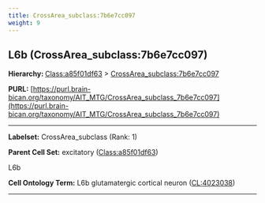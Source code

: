 ```yaml
---
title: CrossArea_subclass:7b6e7cc097
weight: 9
---
```

## L6b (CrossArea_subclass:7b6e7cc097)
<b>Hierarchy: </b>
[Class:a85f01df63](../Class_a85f01df63) >
[CrossArea_subclass:7b6e7cc097](../CrossArea_subclass_7b6e7cc097)

**PURL:** [https://purl.brain-bican.org/taxonomy/AIT_MTG/CrossArea_subclass_7b6e7cc097](https://purl.brain-bican.org/taxonomy/AIT_MTG/CrossArea_subclass_7b6e7cc097)

---


**Labelset:** CrossArea_subclass (Rank: 1)

**Parent Cell Set:** excitatory ([Class:a85f01df63](../Class_a85f01df63))

L6b


**Cell Ontology Term:**  L6b glutamatergic cortical neuron ([CL:4023038](https://www.ebi.ac.uk/ols/ontologies/cl/terms?obo_id=CL:4023038)) 

[MARKER GENES.]: #


---

[TRANSFERRED ANNOTATIONS.]: #


[AUTHOR ANNOTATION FIELDS.]: #

